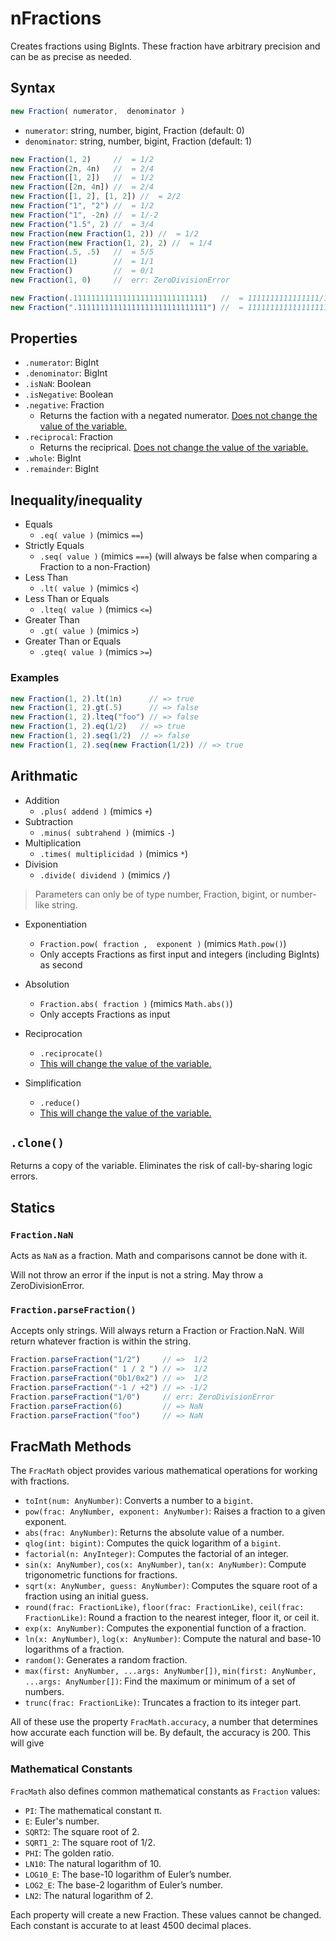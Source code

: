 # nFractions
Creates fractions using BigInts. These fraction have arbitrary precision and can be as precise as needed.

## Syntax

```javascript
new Fraction( numerator,  denominator )
```

* `numerator`: string, number, bigint, Fraction (default: 0)
* `denominator`: string, number, bigint, Fraction (default: 1)

```javascript
new Fraction(1, 2)     //  = 1/2
new Fraction(2n, 4n)   //  = 2/4
new Fraction([1, 2])   //  = 1/2
new Fraction([2n, 4n]) //  = 2/4
new Fraction([1, 2], [1, 2]) //  = 2/2
new Fraction("1", "2") //  = 1/2
new Fraction("1", -2n) //  = 1/-2
new Fraction("1.5", 2) //  = 3/4
new Fraction(new Fraction(1, 2)) //  = 1/2
new Fraction(new Fraction(1, 2), 2) //  = 1/4
new Fraction(.5, .5)   //  = 5/5
new Fraction(1)        //  = 1/1
new Fraction()         //  = 0/1
new Fraction(1, 0)     //  err: ZeroDivisionError

new Fraction(.11111111111111111111111111111)   //  = 1111111111111111/10000000000000000
new Fraction(".11111111111111111111111111111") //  = 11111111111111111111111111111/1000000000000000000000000000000000
```

## Properties
* `.numerator`: BigInt
* `.denominator`: BigInt
* `.isNaN`: Boolean
* `.isNegative`: Boolean
* `.negative`: Fraction
    * Returns the faction with a negated numerator. <u>Does not change the value of the variable.</u>
* `.reciprocal`: Fraction
    * Returns the reciprical. <u>Does not change the value of the variable.</u>
* `.whole`: BigInt
* `.remainder`: BigInt

## Inequality/inequality
* Equals
    * `.eq( value )` (mimics `==`)
* Strictly Equals
    * `.seq( value )` (mimics `===`) (will always be false when comparing a Fraction to a non-Fraction)
* Less Than
    * `.lt( value )` (mimics `<`)
* Less Than or Equals
    * `.lteq( value )` (mimics `<=`)
* Greater Than
    * `.gt( value )` (mimics `>`)
* Greater Than or Equals
    * `.gteq( value )` (mimics `>=`)

### Examples

```Javascript
new Fraction(1, 2).lt(1n)      // => true
new Fraction(1, 2).gt(.5)      // => false
new Fraction(1, 2).lteq("foo") // => false
new Fraction(1, 2).eq(1/2)   // => true
new Fraction(1, 2).seq(1/2)  // => false
new Fraction(1, 2).seq(new Fraction(1/2)) // => true
```

## Arithmatic
* Addition
    * `.plus( addend )` (mimics `+`)
* Subtraction
    * `.minus( subtrahend )` (mimics `-`)
* Multiplication
    * `.times( multiplicidad )` (mimics `*`)
* Division
    * `.divide( dividend )` (mimics `/`)

> Parameters can only be of type number, Fraction, bigint, or number-like string.

* Exponentiation
    * `Fraction.pow( fraction ,  exponent )` (mimics `Math.pow()`)
    * Only accepts Fractions as first input and integers (including BigInts) as second
* Absolution
    * `Fraction.abs( fraction )` (mimics `Math.abs()`)
    * Only accepts Fractions as input

* Reciprocation
    * `.reciprocate()`
    * <u>This will change the value of the variable.</u>
* Simplification
    * `.reduce()`
    * <u>This will change the value of the variable.</u>

## `.clone()`
Returns a copy of the variable. Eliminates the risk of call-by-sharing logic errors.

## Statics
### `Fraction.NaN`
Acts as `NaN` as a fraction. Math and comparisons cannot be done with it.

Will not throw an error if the input is not a string. May throw a ZeroDivisionError.

### `Fraction.parseFraction()`
Accepts only strings. Will always return a Fraction or Fraction.NaN. Will return whatever fraction is within the string.

```javascript
Fraction.parseFraction("1/2")     // =>  1/2
Fraction.parseFraction(" 1 / 2 ") // =>  1/2
Fraction.parseFraction("0b1/0x2") // =>  1/2
Fraction.parseFraction("-1 / +2") // => -1/2
Fraction.parseFraction("1/0")     // err: ZeroDivisionError
Fraction.parseFraction(6)         // => NaN
Fraction.parseFraction("foo")     // => NaN
```

## FracMath Methods
The `FracMath` object provides various mathematical operations for working with fractions.

- `toInt(num: AnyNumber)`: Converts a number to a `bigint`.
- `pow(frac: AnyNumber, exponent: AnyNumber)`: Raises a fraction to a given exponent.
- `abs(frac: AnyNumber)`: Returns the absolute value of a number.
- `qlog(int: bigint)`: Computes the quick logarithm of a `bigint`.
- `factorial(n: AnyInteger)`: Computes the factorial of an integer.
- `sin(x: AnyNumber)`, `cos(x: AnyNumber)`, `tan(x: AnyNumber)`: Compute trigonometric functions for fractions.
- `sqrt(x: AnyNumber, guess: AnyNumber)`: Computes the square root of a fraction using an initial guess.
- `round(frac: FractionLike)`, `floor(frac: FractionLike)`, `ceil(frac: FractionLike)`: Round a fraction to the nearest integer, floor it, or ceil it.
- `exp(x: AnyNumber)`: Computes the exponential function of a fraction.
- `ln(x: AnyNumber)`, `log(x: AnyNumber)`: Compute the natural and base-10 logarithms of a fraction.
- `random()`: Generates a random fraction.
- `max(first: AnyNumber, ...args: AnyNumber[])`, `min(first: AnyNumber, ...args: AnyNumber[])`: Find the maximum or minimum of a set of numbers.
- `trunc(frac: FractionLike)`: Truncates a fraction to its integer part.

All of these use the property `FracMath.accuracy`, a number that determines how accurate each function will be. By default, the accuracy is 200. This will give 

### Mathematical Constants
`FracMath` also defines common mathematical constants as `Fraction` values:
- `PI`: The mathematical constant π.
- `E`: Euler's number.
- `SQRT2`: The square root of 2.
- `SQRT1_2`: The square root of 1/2.
- `PHI`: The golden ratio.
- `LN10`: The natural logarithm of 10.
- `LOG10_E`: The base-10 logarithm of Euler’s number.
- `LOG2_E`: The base-2 logarithm of Euler’s number.
- `LN2`: The natural logarithm of 2.

Each property will create a new Fraction. These values cannot be changed. Each constant is accurate to at least 4500 decimal places.